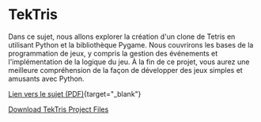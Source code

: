 # TekTris

Dans ce sujet, nous allons explorer la création d'un clone de Tetris en utilisant Python et la bibliothèque Pygame. Nous couvrirons les bases de la programmation de jeux, y compris la gestion des événements et l'implémentation de la logique du jeu. À la fin de ce projet, vous aurez une meilleure compréhension de la façon de développer des jeux simples et amusants avec Python.

[Lien vers le sujet (PDF)](/subject/sujet-tektris.pdf){target="_blank"}

[Download TekTris Project Files](/tektris.zip)
